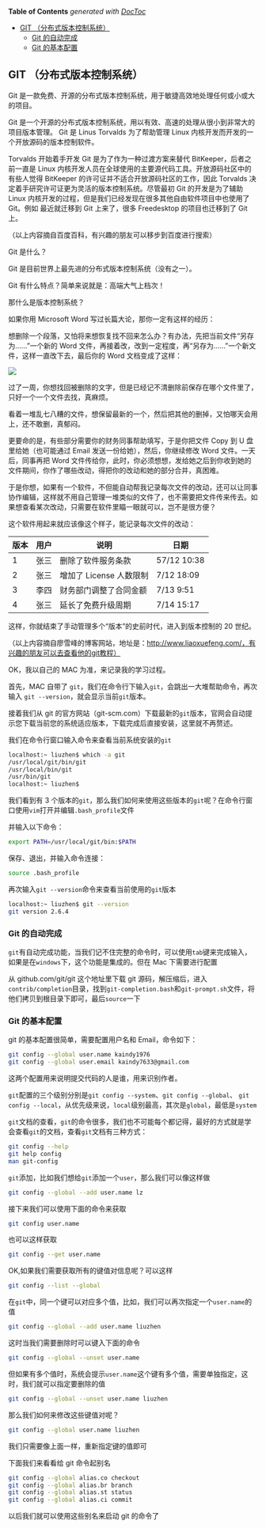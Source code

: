 <!-- START doctoc generated TOC please keep comment here to allow auto update -->
<!-- DON'T EDIT THIS SECTION, INSTEAD RE-RUN doctoc TO UPDATE -->

**Table of Contents** _generated with [DocToc](https://github.com/thlorenz/doctoc)_

- [GIT （分布式版本控制系统）](#git-%E5%88%86%E5%B8%83%E5%BC%8F%E7%89%88%E6%9C%AC%E6%8E%A7%E5%88%B6%E7%B3%BB%E7%BB%9F)
  - [Git 的自动完成](#git%E7%9A%84%E8%87%AA%E5%8A%A8%E5%AE%8C%E6%88%90)
  - [Git 的基本配置](#git%E7%9A%84%E5%9F%BA%E6%9C%AC%E9%85%8D%E7%BD%AE)

<!-- END doctoc generated TOC please keep comment here to allow auto update -->

## GIT （分布式版本控制系统）

Git 是一款免费、开源的分布式版本控制系统，用于敏捷高效地处理任何或小或大的项目。

Git 是一个开源的分布式版本控制系统，用以有效、高速的处理从很小到非常大的项目版本管理。 Git 是 Linus Torvalds 为了帮助管理 Linux 内核开发而开发的一个开放源码的版本控制软件。

Torvalds 开始着手开发 Git 是为了作为一种过渡方案来替代 BitKeeper，后者之前一直是 Linux 内核开发人员在全球使用的主要源代码工具。开放源码社区中的有些人觉得 BitKeeper 的许可证并不适合开放源码社区的工作，因此 Torvalds 决定着手研究许可证更为灵活的版本控制系统。尽管最初 Git 的开发是为了辅助 Linux 内核开发的过程，但是我们已经发现在很多其他自由软件项目中也使用了 Git。例如 最近就迁移到 Git 上来了，很多 Freedesktop 的项目也迁移到了 Git 上。

（以上内容摘自百度百科，有兴趣的朋友可以移步到百度进行搜索）

Git 是什么？

Git 是目前世界上最先进的分布式版本控制系统（没有之一）。

Git 有什么特点？简单来说就是：高端大气上档次！

那什么是版本控制系统？

如果你用 Microsoft Word 写过长篇大论，那你一定有这样的经历：

想删除一个段落，又怕将来想恢复找不回来怎么办？有办法，先把当前文件“另存为……”一个新的 Word 文件，再接着改，改到一定程度，再“另存为……”一个新文件，这样一直改下去，最后你的 Word 文档变成了这样：

![](http://static.oschina.net/uploads/img/201603/14235500_0Ha1.jpg)

过了一周，你想找回被删除的文字，但是已经记不清删除前保存在哪个文件里了，只好一个一个文件去找，真麻烦。

看着一堆乱七八糟的文件，想保留最新的一个，然后把其他的删掉，又怕哪天会用上，还不敢删，真郁闷。

更要命的是，有些部分需要你的财务同事帮助填写，于是你把文件 Copy 到 U 盘里给她（也可能通过 Email 发送一份给她），然后，你继续修改 Word 文件。一天后，同事再把 Word 文件传给你，此时，你必须想想，发给她之后到你收到她的文件期间，你作了哪些改动，得把你的改动和她的部分合并，真困难。

于是你想，如果有一个软件，不但能自动帮我记录每次文件的改动，还可以让同事协作编辑，这样就不用自己管理一堆类似的文件了，也不需要把文件传来传去。如果想查看某次改动，只需要在软件里瞄一眼就可以，岂不是很方便？

这个软件用起来就应该像这个样子，能记录每次文件的改动：

| 版本 | 用户 | 说明                    | 日期        |
| ---- | ---- | ----------------------- | ----------- |
| 1    | 张三 | 删除了软件服务条款      | 57/12 10:38 |
| 2    | 张三 | 增加了 License 人数限制 | 7/12 18:09  |
| 3    | 李四 | 财务部门调整了合同金额  | 7/13 9:51   |
| 4    | 张三 | 延长了免费升级周期      | 7/14 15:17  |

这样，你就结束了手动管理多个“版本”的史前时代，进入到版本控制的 20 世纪。

（以上内容摘自廖雪峰的博客网站，地址是：http://www.liaoxuefeng.com/，有兴趣的朋友可以去查看他的git教程）

OK，我以自己的 MAC 为准，来记录我的学习过程。

首先，MAC 自带了 `git`，我们在命令行下输入`git`，会跳出一大堆帮助命令，再次输入 `git --version`，就会显示当前`git`版本。

接着我们从 git 的官方网站（git-scm.com）下载最新的`git`版本，官网会自动提示您下载当前您的系统适应版本，下载完成后直接安装，这里就不再赘述。

我们在命令行窗口输入命令来查看当前系统安装的`git`

```bash
localhost:~ liuzhen$ which -a git
/usr/local/git/bin/git
/usr/local/bin/git
/usr/bin/git
localhost:~ liuzhen$
```

我们看到有 3 个版本的`git`，那么我们如何来使用这些版本的`git`呢？在命令行窗口使用`vim`打开并编辑`.bash_profile`文件

并输入以下命令：

```bash
export PATH=/usr/local/git/bin:$PATH
```

保存、退出，并输入命令连接：

```bash
source .bash_profile
```

再次输入`git --version`命令来查看当前使用的`git`版本

```bash
localhost:~ liuzhen$ git --version
git version 2.6.4
```

### Git 的自动完成

`git`有自动完成功能，当我们记不住完整的命令时，可以使用`tab`键来完成输入，如果是在`windows`下，这个功能是集成的。但在 Mac 下需要进行配置

从 github.com/git/git 这个地址里下载 git 源码，解压缩后，进入`contrib/completion`目录，找到`git-completion.bash`和`git-prompt.sh`文件，将他们拷贝到根目录下即可，最后`source`一下

### Git 的基本配置

git 的基本配置很简单，需要配置用户名和 Email，命令如下：

```bash
git config --global user.name kaindy1976
git config --global user.email kaindy7633@gmail.com
```

这两个配置用来说明提交代码的人是谁，用来识别作者。

`git`配置的三个级别分别是`git config --system`、`git config --global`、 `git config --local`，从优先级来说，`local`级别最高，其次是`global`，最低是`system`

`git`文档的查看，`git`的命令很多，我们也不可能每个都记得，最好的方式就是学会查看`git`的文档，查看`git`文档有三种方式：

```bash
git config --help
git help config
man git-config
```

`git`添加，比如我们想给`git`添加一个`user`，那么我们可以像这样做

```bash
git config --global --add user.name lz
```

接下来我们可以使用下面的命令来获取

```bash
git config user.name
```

也可以这样获取

```bash
git config --get user.name
```

OK,如果我们需要获取所有的键值对信息呢？可以这样

```bash
git config --list --global
```

在`git`中，同一个键可以对应多个值，比如，我们可以再次指定一个`user.name`的值

```bash
git config --global --add user.name liuzhen
```

这时当我们需要删除时可以键入下面的命令

```bash
git config --global --unset user.name
```

但如果有多个值时，系统会提示`user.name`这个键有多个值，需要单独指定，这时，我们就可以指定要删除的值

```bash
git config --global --unset user.name liuzhen
```

那么我们如何来修改这些键值对呢？

```bash
git config --global user.name liuzhen
```

我们只需要像上面一样，重新指定键的值即可

下面我们来看看给 git 命令起别名

```bash
git config --global alias.co checkout
git config --global alias.br branch
git config --global alias.st status
git config --global alias.ci commit
```

以后我们就可以使用这些别名来启动 git 的命令了
